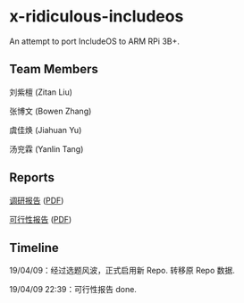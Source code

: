 # x-ridiculous-includeos

An attempt to port IncludeOS to ARM RPi 3B+.

## Team Members

刘紫檀 (Zitan Liu)

张博文 (Bowen Zhang)

虞佳焕 (Jiahuan Yu)

汤兖霖 (Yanlin Tang)

## Reports

[调研报告](reports/research.md) ([PDF](reports/research.pdf))

[可行性报告](reports/feasibility.md) ([PDF](reports/feasibility.pdf))

## Timeline

19/04/09：经过选题风波，正式启用新 Repo. 转移原 Repo 数据.

19/04/09 22:39：可行性报告 done.